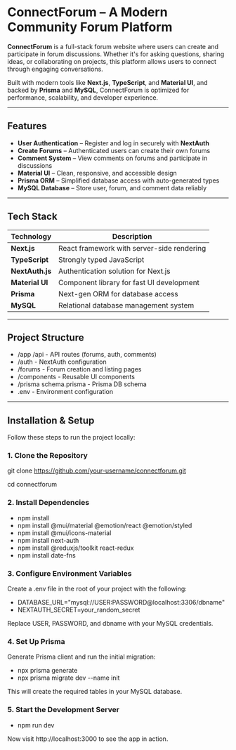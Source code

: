 #  ConnectForum – A Modern Community Forum Platform

**ConnectForum** is a full-stack forum website where users can create and participate in forum discussions. Whether it's for asking questions, sharing ideas, or collaborating on projects, this platform allows users to connect through engaging conversations.

Built with modern tools like **Next.js**, **TypeScript**, and **Material UI**, and backed by **Prisma** and **MySQL**, ConnectForum is optimized for performance, scalability, and developer experience.

---

##  Features

-  **User Authentication** – Register and log in securely with **NextAuth**
-  **Create Forums** – Authenticated users can create their own forums
-  **Comment System** – View comments on forums and participate in discussions
-  **Material UI** – Clean, responsive, and accessible design
-  **Prisma ORM** – Simplified database access with auto-generated types
-  **MySQL Database** – Store user, forum, and comment data reliably

---

##  Tech Stack

| Technology     | Description                                 |
|----------------|---------------------------------------------|
| **Next.js**     | React framework with server-side rendering |
| **TypeScript**  | Strongly typed JavaScript                  |
| **NextAuth.js** | Authentication solution for Next.js        |
| **Material UI** | Component library for fast UI development  |
| **Prisma**      | Next-gen ORM for database access           |
| **MySQL**       | Relational database management system      |

---

##  Project Structure

- /app /api - API routes (forums, auth, comments) 
- /auth - NextAuth configuration 
- /forums - Forum creation and listing pages 
- /components - Reusable UI components 
- /prisma schema.prisma - Prisma DB schema 
- .env - Environment configuration

---

##  Installation & Setup

Follow these steps to run the project locally:

### 1. Clone the Repository

  git clone https://github.com/your-username/connectforum.git
  
  cd connectforum

### 2. Install Dependencies
- npm install
- npm install @mui/material @emotion/react @emotion/styled
- npm install @mui/icons-material
- npm install next-auth
- npm install @reduxjs/toolkit react-redux
- npm install date-fns

### 3. Configure Environment Variables
Create a .env file in the root of your project with the following:

- DATABASE_URL="mysql://USER:PASSWORD@localhost:3306/dbname"
- NEXTAUTH_SECRET=your_random_secret

Replace USER, PASSWORD, and dbname with your MySQL credentials.
### 4. Set Up Prisma
Generate Prisma client and run the initial migration:

- npx prisma generate
- npx prisma migrate dev --name init
  
 This will create the required tables in your MySQL database.

### 5. Start the Development Server

- npm run dev

Now visit http://localhost:3000 to see the app in action.
